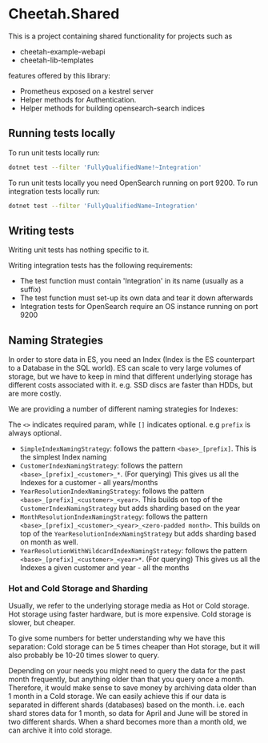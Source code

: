 # Cheetah.Shared

This is a project containing shared functionality for projects such as

* cheetah-example-webapi
* cheetah-lib-templates

features offered by this library:

* Prometheus exposed on a kestrel server
* Helper methods for Authentication.
* Helper methods for building opensearch-search indices

## Running tests locally

To run unit tests locally run:
```sh
dotnet test --filter 'FullyQualifiedName!~Integration'
```

To run unit tests locally you need OpenSearch running on port 9200.
To run integration tests locally run:
```sh
dotnet test --filter 'FullyQualifiedName~Integration'
```

## Writing tests

Writing unit tests has nothing specific to it.

Writing integration tests has the following requirements:
- The test function must contain 'Integration' in its name (usually as a suffix)
- The test function must set-up its own data and tear it down afterwards
- Integration tests for OpenSearch require an OS instance running on port 9200

## Naming Strategies

In order to store data in ES, you need an Index (Index is the ES counterpart to a Database in the SQL world).
ES can scale to very large volumes of storage, but we have to keep in mind that different underlying storage
has different costs associated with it. e.g. SSD discs are faster than HDDs, but are more costly.

We are providing a number of different naming strategies for Indexes:

The `<>` indicates required param, while `[]` indicates optional. e.g `prefix` is always optional.
- `SimpleIndexNamingStrategy`: follows the pattern `<base>_[prefix]`.
    This is the simplest Index naming
- `CustomerIndexNamingStrategy`: follows the pattern `<base>_[prefix]_<customer>_*`.
    (For querying) This gives us all the Indexes for a customer - all years/months
- `YearResolutionIndexNamingStrategy`: follows the pattern `<base>_[prefix]_<customer>_<year>`.
    This builds on top of the `CustomerIndexNamingStrategy` but adds sharding based on the year
- `MonthResolutionIndexNamingStrategy`: follows the pattern `<base>_[prefix]_<customer>_<year>_<zero-padded month>`.
    This builds on top of the `YearResolutionIndexNamingStrategy` but adds sharding based on month as well.
- `YearResolutionWithWildcardIndexNamingStrategy`: follows the pattern `<base>_[prefix]_<customer>_<year>*`.
    (For querying) This gives us all the Indexes a given customer and year - all the months

### Hot and Cold Storage and Sharding
Usually, we refer to the underlying storage media as Hot or Cold storage.
Hot storage using faster hardware, but is more expensive.
Cold storage is slower, but cheaper.

To give some numbers for better understanding why we have this separation: Cold storage can be 5 times cheaper
than Hot storage, but it will also probably be 10-20 times slower to query.

Depending on your needs you might need to query the data for the past month frequently, but anything older than
that you query once a month. Therefore, it would make sense to save money by archiving data older than 1 month
in a Cold storage. We can easily achieve this if our data is separated in different shards (databases) based
on the month. i.e. each shard stores data for 1 month, so data for April and June will be stored in two different
shards. When a shard becomes more than a month old, we can archive it into cold storage.
